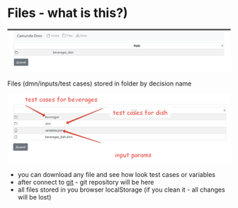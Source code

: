 # Files - what is this?)
![img.png](../images/files.png)

Files (dmn/inputs/test cases) stored in folder by decision name

![img_1.png](../images/files-repo.png)
* you can download any file and see how look test cases or variables
* after connect to [git](git.md) - git repository will be here
* all files stored in you browser localStorage (if you clean it - all changes will be lost)

